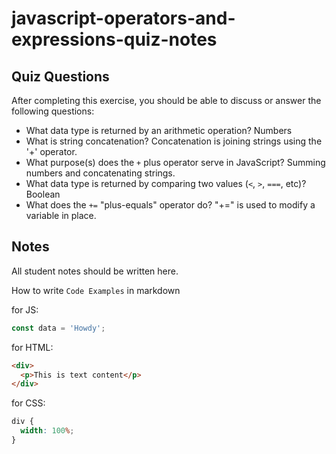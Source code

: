 # javascript-operators-and-expressions-quiz-notes

## Quiz Questions

After completing this exercise, you should be able to discuss or answer the following questions:

- What data type is returned by an arithmetic operation?
  Numbers
- What is string concatenation?
  Concatenation is joining strings using the '+' operator.
- What purpose(s) does the `+` plus operator serve in JavaScript?
  Summing numbers and concatenating strings.
- What data type is returned by comparing two values (`<`, `>`, `===`, etc)?
  Boolean
- What does the `+=` "plus-equals" operator do?
  "+=" is used to modify a variable in place.

## Notes

All student notes should be written here.

How to write `Code Examples` in markdown

for JS:

```javascript
const data = 'Howdy';
```

for HTML:

```html
<div>
  <p>This is text content</p>
</div>
```

for CSS:

```css
div {
  width: 100%;
}
```

